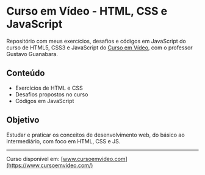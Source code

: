 # Curso em Vídeo - HTML, CSS e JavaScript

Repositório com meus exercícios, desafios e códigos em JavaScript do curso de HTML5, CSS3 e JavaScript do [Curso em Vídeo](https://www.cursoemvideo.com/), com o professor Gustavo Guanabara.

## Conteúdo

- Exercícios de HTML e CSS
- Desafios propostos no curso
- Códigos em JavaScript

## Objetivo

Estudar e praticar os conceitos de desenvolvimento web, do básico ao intermediário, com foco em HTML, CSS e JS.

---

 Curso disponível em: [www.cursoemvideo.com](https://www.cursoemvideo.com/)
